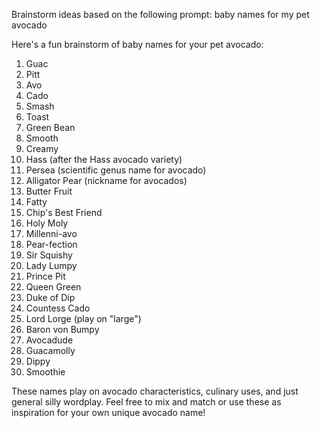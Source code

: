 
Brainstorm ideas based on the following prompt: baby names for my pet avocado

Here's a fun brainstorm of baby names for your pet avocado:

1. Guac
2. Pitt
3. Avo
4. Cado
5. Smash
6. Toast
7. Green Bean
8. Smooth
9. Creamy
10. Hass (after the Hass avocado variety)
11. Persea (scientific genus name for avocado)
12. Alligator Pear (nickname for avocados)
13. Butter Fruit
14. Fatty
15. Chip's Best Friend
16. Holy Moly
17. Millenni-avo
18. Pear-fection
19. Sir Squishy
20. Lady Lumpy
21. Prince Pit
22. Queen Green
23. Duke of Dip
24. Countess Cado
25. Lord Lorge (play on "large")
26. Baron von Bumpy
27. Avocadude
28. Guacamolly
29. Dippy
30. Smoothie

These names play on avocado characteristics, culinary uses, and just general silly wordplay. Feel free to mix and match or use these as inspiration for your own unique avocado name!

